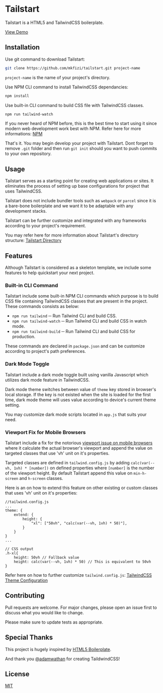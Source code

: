 # Tailstart

Tailstart is a HTML5 and TailwindCSS boilerplate.

[View Demo](https://mkfizi.github.io/tailstart)

## Installation

Use git command to download Tailstart:
```bash 
git clone https://github.com/mkfizi/tailstart.git project-name
```
`project-name` is the name of your project's directory.

Use NPM CLI command to install TailwindCSS dependancies:
```bash
npm install
```

Use built-in CLI command to build CSS file with TailwindCSS classes.
```bash
npm run tailwind-watch
```

If you never heard of NPM before, this is the best time to start using it since
modern web development work best with NPM. Refer here for more informations:
[NPM](https://www.npmjs.com/)

That's it. You may begin develop your project with Tailstart. Dont forget to
remove `.git` folder and then run `git init` should you want to push commits to
your own repository.

## Usage

Tailstart serves as a starting point for creating web applications or sites. It
eliminates the process of setting up base configurations for project that uses
TailwindCSS.

Tailstart does not include bundler tools such as `webpack` or `parcel` since it
is a bare-bone boilerplate and we want it to be adaptable with any development
stacks.

Tailstart can be further customize and integrated with any frameworks according
to your project's requirement.

You may refer here for more information about Tailstart's directory structure:
[Tailstart Directory](./DIRECTORY.md)

## Features

Although Tailstart is considered as a skeleton template, we include some
features to help quickstart your next project.

### Built-in CLI Command

Tailstart include some built-in NPM CLI commands which purpose is to build CSS
file containing TailwindCSS classes that are present in the project. These 
commands consists as below:

* `npm run tailwind` ─ Run Tailwind CLI and build CSS.
* `npm run tailwind-watch` ─ Run Tailwind CLI and build CSS in watch mode.
* `npm run tailwind-build` ─ Run Tailwind CLI and build CSS for production.

These commands are declared in `package.json` and can be customize according to
project's path preferences.

### Dark Mode Toggle

Tailstart include a dark mode toggle built using vanilla Javascript which 
utilizes dark mode feature in TailwindCSS. 

Dark mode theme switches between value of `theme` key stored in browser's local
storage. If the key is not existed when the site is loaded for the first time, 
dark mode theme will uses value according to device's current theme setting.

You may customize dark mode scripts located in `app.js` that suits your need.

### Viewport Fix for Mobile Browsers

Tailstart include a fix for the notorious [viewport issue on mobile browsers](https://stackoverflow.com/questions/37112218/css3-100vh-not-constant-in-mobile-browser)
where it calculate the actual browser's viewport and append the value on
targeted classes that use 'vh' unit on it's properties.

Targeted classes are defined in `tailwind.config.js` by adding `calc(var(--vh, 1vh) * [number])`
on defined properties where `[number]` is the number of the viewport height. 
By default Tailstart append this value on `min-h-screen` and `h-screen` classes.

Here is an on how to extend this feature on other existing or custom classes
that uses 'vh' unit on it's properties:
```
//tailwind.config.js
...
theme: {
    extend: {
        height: {
            "xl": ["50vh", "calc(var(--vh, 1vh) * 50)"],
        }
    }
}
...

// CSS output
.h-xl{
    height: 50vh // Fallback value
    height: calc(var(--vh, 1vh) * 50) // This is equivalent to 50vh
}
```

Refer here on how to further customize `tailwind.config.js`:
[TailwindCSS Theme Configuration](https://tailwindcss.com/docs/theme)

## Contributing

Pull requests are welcome. For major changes, please open an issue first to
discuss what you would like to change.

Please make sure to update tests as appropriate.

## Special Thanks

This project is hugely inspired by 
[HTML5 Boilerplate](https://github.com/h5bp/html5-boilerplate).

And thank you [@adamwathan](https://twitter.com/adamwathan) for creating
TaildwindCSS!

## License
[MIT](https://choosealicense.com/licenses/mit/)
